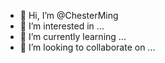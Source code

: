 - 👋 Hi, I’m @ChesterMing
- 👀 I’m interested in ...
- 🌱 I’m currently learning ...
- 💞️ I’m looking to collaborate on ...
